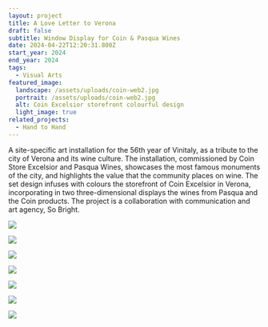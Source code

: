 ```yaml
---
layout: project
title: A Love Letter to Verona
draft: false
subtitle: Window Display for Coin & Pasqua Wines
date: 2024-04-22T12:20:31.800Z
start_year: 2024
end_year: 2024
tags:
  - Visual Arts
featured_image:
  landscape: /assets/uploads/coin-web2.jpg
  portrait: /assets/uploads/coin-web2.jpg
  alt: Coin Excelsior storefront colourful design
  light_image: true
related_projects:
  - Hand to Hand
---
```

A site-specific art installation for the 56th year of Vinitaly, as a tribute to the city of Verona and its wine culture. The installation, commissioned by Coin Store Excelsior and Pasqua Wines, showcases the most famous monuments of the city, and highlights the value that the community places on wine. The set design infuses with colours the storefront of Coin Excelsior in Verona, incorporating in two three-dimensional displays the wines from Pasqua and the Coin products. The project is a collaboration with communication and art agency, So Bright. 

![](/assets/uploads/adalberto-36.jpg)

![](/assets/uploads/adalberto-43.jpg)

![](/assets/uploads/adalberto-37.jpg)

![](/assets/uploads/dscf9305.jpg)

![](/assets/uploads/pasquacoin-167.jpg)

![](/assets/uploads/pasquacoin-151.jpg)

![](/assets/uploads/pasquacoin-176.jpg)